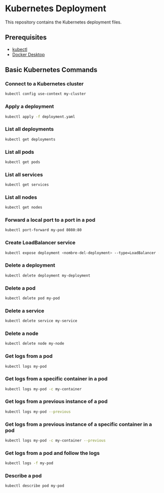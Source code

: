 # Kubernetes Deployment

This repository contains the Kubernetes deployment files.

## Prerequisites

- [kubectl](https://kubernetes.io/docs/tasks/tools/install-kubectl/)
- [Docker Desktop](https://www.docker.com/products/docker-desktop)

## Basic Kubernetes Commands

### Connect to a Kubernetes cluster

```bash
kubectl config use-context my-cluster
```

### Apply a deployment

```bash
kubectl apply -f deployment.yaml
```

### List all deployments

```bash
kubectl get deployments
```

### List all pods

```bash
kubectl get pods
```

### List all services

```bash
kubectl get services
```

### List all nodes

```bash
kubectl get nodes
```

### Forward a local port to a port in a pod

```bash
kubectl port-forward my-pod 8080:80
```
### Create LoadBalancer service

```bash
kubectl expose deployment <nombre-del-deployment> --type=LoadBalancer --port=<puerto-externo> --target-port=<puerto-interno-k8s>
```

### Delete a deployment

```bash
kubectl delete deployment my-deployment
```

### Delete a pod

```bash
kubectl delete pod my-pod
```

### Delete a service

```bash
kubectl delete service my-service
```

### Delete a node

```bash
kubectl delete node my-node
```

### Get logs from a pod

```bash
kubectl logs my-pod
```

### Get logs from a specific container in a pod

```bash
kubectl logs my-pod -c my-container
```

### Get logs from a previous instance of a pod

```bash
kubectl logs my-pod --previous
```

### Get logs from a previous instance of a specific container in a pod

```bash
kubectl logs my-pod -c my-container --previous
```

### Get logs from a pod and follow the logs

```bash
kubectl logs -f my-pod
```

### Describe a pod

```bash
kubectl describe pod my-pod
```


